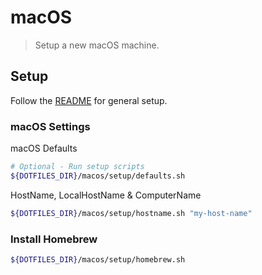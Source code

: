 # macOS

> Setup a new macOS machine.

## Setup

Follow the [README](../readme.md#setup) for general setup.

### macOS Settings

macOS Defaults

```sh
# Optional - Run setup scripts
${DOTFILES_DIR}/macos/setup/defaults.sh
```

HostName, LocalHostName & ComputerName

```sh
${DOTFILES_DIR}/macos/setup/hostname.sh "my-host-name"
```

### Install Homebrew

```sh
${DOTFILES_DIR}/macos/setup/homebrew.sh
```
